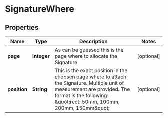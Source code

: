 

# SignatureWhere

## Properties

Name | Type | Description | Notes
------------ | ------------- | ------------- | -------------
**page** | **Integer** | As can be guessed this is the page where to allocate the Signature |  [optional]
**position** | **String** | This is the exact position in the choosen page where to attach the Signature. Multiple unit of measurement are provided. The format is the following: \&quot;rect: 50mm, 100mm, 200mm, 150mm\&quot;  |  [optional]



